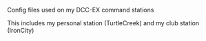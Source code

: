 Config files used on my DCC-EX command stations

This includes my personal station (TurtleCreek) and my club station (IronCity)
